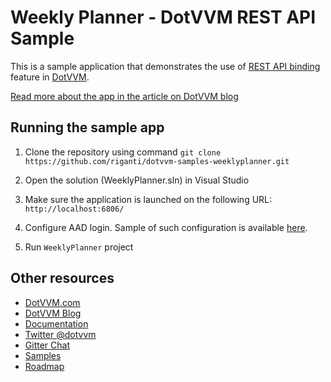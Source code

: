 # Weekly Planner - DotVVM REST API Sample

This is a sample application that demonstrates the use of [REST API binding](https://www.dotvvm.com/blog/43/The-road-to-DotVVM-2-0-Part-1-REST-API-bindings) feature in [DotVVM](https://github.com/riganti/dotvvm). 

[Read more about the app in the article on DotVVM blog](https://www.dotvvm.com/blog/46/The-power-of-REST-API-bindings)


## Running the sample app

1. Clone the repository using command `git clone https://github.com/riganti/dotvvm-samples-weeklyplanner.git`

2. Open the solution (WeeklyPlanner.sln) in Visual Studio

3. Make sure the application is launched on the following URL: `http://localhost:6806/`

4. Configure AAD login. Sample of such configuration is available [here](https://github.com/riganti/dotvvm-samples-azuread-auth).

5. Run `WeeklyPlanner` project



## Other resources

* [DotVVM.com](https://www.dotvvm.com)
* [DotVVM Blog](https://www.dotvvm.com/blog)
* [Documentation](https://www.dotvvm.com/docs)
* [Twitter @dotvvm](https://twitter.com/dotvvm)
* [Gitter Chat](https://gitter.im/riganti/dotvvm)
* [Samples](https://github.com/search?q=topic%3Adotvvm-sample+org%3Ariganti&type=Repositories)
* [Roadmap](https://github.com/riganti/dotvvm/blob/master/roadmap.md)
